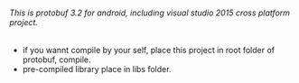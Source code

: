 ###### This is protobuf 3.2 for android, including visual studio 2015 cross platform project.

* if you wannt compile by your self, place this project in root folder of protobuf, compile.
* pre-compiled library place in libs folder.
